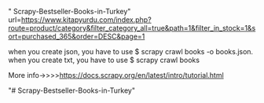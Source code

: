 " Scrapy-Bestseller-Books-in-Turkey"
url=https://www.kitapyurdu.com/index.php?route=product/category&filter_category_all=true&path=1&filter_in_stock=1&sort=purchased_365&order=DESC&page=1

when you create json, you have to use $ scrapy crawl books -o books.json.
when you create txt, you have to use $ scrapy crawl books

More info->>>>https://docs.scrapy.org/en/latest/intro/tutorial.html

 
"# Scrapy-Bestseller-Books-in-Turkey" 

